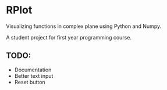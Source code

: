 # RPlot
Visualizing functions in complex plane using Python and Numpy.

A student project for first year programming course.


## TODO:
* Documentation
* Better text input
* Reset button
